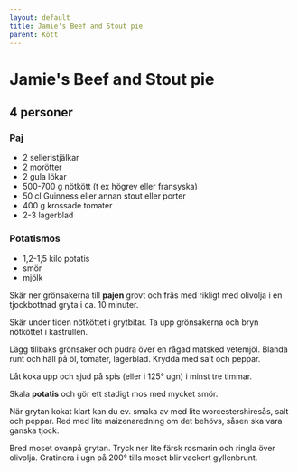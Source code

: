 ```yaml
---
layout: default
title: Jamie's Beef and Stout pie
parent: Kött
---
```

# Jamie's Beef and Stout pie

## 4 personer

### Paj

-   2 selleristjälkar
-   2 morötter
-   2 gula lökar
-   500-700 g nötkött (t ex högrev eller fransyska)
-   50 cl Guinness eller annan stout eller porter
-   400 g krossade tomater
-   2-3 lagerblad

### Potatismos

-   1,2-1,5 kilo potatis
-   smör
-   mjölk

Skär ner grönsakerna till **pajen** grovt och fräs med rikligt med
olivolja i en tjockbottnad gryta i ca. 10 minuter.

Skär under tiden nötköttet i grytbitar. Ta upp grönsakerna och bryn
nötköttet i kastrullen.

Lägg tillbaks grönsaker och pudra över en rågad matsked vetemjöl. Blanda
runt och häll på öl, tomater, lagerblad. Krydda med salt och peppar.

Låt koka upp och sjud på spis (eller i 125° ugn) i minst tre timmar.

Skala **potatis** och gör ett stadigt mos med mycket smör.

När grytan kokat klart kan du ev. smaka av med lite worcestershiresås,
salt och peppar. Red med lite maizenaredning om det behövs, såsen ska
vara ganska tjock.

Bred moset ovanpå grytan. Tryck ner lite färsk rosmarin och ringla över
olivolja. Gratinera i ugn på 200° tills moset blir vackert gyllenbrunt.
